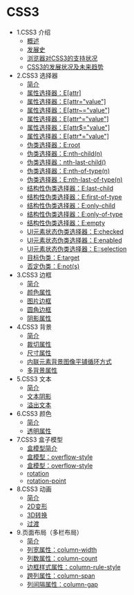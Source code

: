 
# CSS3

* 1.CSS3 介绍 
  * [概述](css_intro.md)
  * [发展史](history.md)
  * [浏览器对CSS3的支持状况](support.md)
  * [CSS3的发展状况及未来趋势](future.md)
* 2.CSS3 选择器 
  * [简介](selector_intro.md)
  * [属性选择器：E[attr]](selector_01.md)
  * [属性选择器：E[attr="value"]](selector_02.md)
  * [属性选择器：E[attr~="value"]](selector_03.md)
  * [属性选择器：E[attr^="value"]](selector_04.md)
  * [属性选择器：E[attr$="value"]](selector_05.md)
  * [属性选择器：E[attr*="value"]](selector_06.md)
  * [伪类选择器：E:root](selector_07.md)
  * [伪类选择器：E:nth-child(n)](selector_08.md)
  * [伪类选择器：nth-last-child()](selector_09.md)
  * [伪类选择器：E:nth-of-type(n)](selector_10.md)
  * [伪类选择器：E:nth-last-of-type(n)](selector_11.md)
  * [结构性伪类选择器：E:last-child](selector_12.md)
  * [结构性伪类选择器：E:first-of-type](selector_13.md)
  * [结构性伪类选择器：E:only-child](selector_14.md)
  * [结构性伪类选择器：E:only-of-type](selector_15.md)
  * [结构性伪类选择器：E:empty](selector_16.md)
  * [UI元素状态伪类选择器：E:checked](selector_17.md)
  * [UI元素状态伪类选择器：E:enabled](selector_18.md)
  * [UI元素状态伪类选择器：E::selection](selector_19.md)
  * [目标伪类：E:target](selector_20.md)
  * [否定伪类：E:not(s)](selector_21.md)
* 3.CSS3 边框
  * [简介](frame_intro.md)
  * [颜色属性](frame_color.md)
  * [图片边框](frame_bordor-image.md)
  * [圆角边框](frame_border-radius.md)
  * [阴影属性](frame_box-shadow.md)
* 4.CSS3 背景 
  * [简介](background_intro.md)
  * [裁切属性](background_clip.md)
  * [尺寸属性](background_size.md)
  * [内联元素背景图像平铺循环方式](background_attachment.md)
  * [多背景属性](background_multiple.md)
* 5.CSS3 文本 
  * [简介](text_intro.md)
  * [文本阴影](text_shadow.md)
  * [溢出文本](text_word-wrap.md)
* 6.CSS3 颜色 
  * [简介](color_intro.md)
  * [透明属性](color_opacity.md)
* 7.CSS3 盒子模型 
  * [盒模型简介](box_intro.md)
  * [盒模型：overflow-style](box_overflow-xy.md)
  * [盒模型：overflow-style](box_overflow-style.md)
  * [rotation](box_rotation.md)
  * [rotation-point](box_rotation-point.md)
* 8.CSS3 动画 
  * [简介](animation_intro.md)
  * [2D变形](animation_2d.md)
  * [3D转换](animation_3d.md)
  * [过渡](animation_transition.md)
* 9.页面布局（多栏布局）  
  * [简介](layour_intro.md)
  * [列宽属性：column-width](layout_column-width.md)
  * [列数属性：column-count](layout_column-count.md)
  * [边框样式属性：column-rule-style](layout_column-rule-style.md)
  * [跨列属性：column-span](layout_column-span.md)
  * [列间隔属性：column-gap](layout_column-gap.md)
